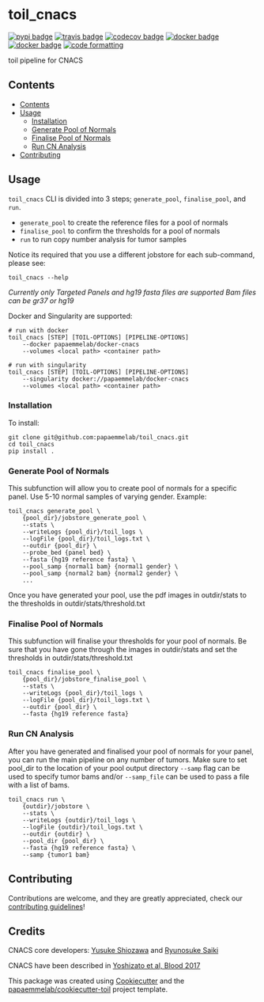 # toil_cnacs

[![pypi badge][pypi_badge]][pypi_base]
[![travis badge][travis_badge]][travis_base]
[![codecov badge][codecov_badge]][codecov_base]
[![docker badge][docker_badge]][docker_base]
[![docker badge][automated_badge]][docker_base]
[![code formatting][black_badge]][black_base]

toil pipeline for CNACS

## Contents

- [Contents](#contents)
- [Usage](#usage)
    - [Installation](#installation)
    - [Generate Pool of Normals](#generate-pool-of-normals)
    - [Finalise Pool of Normals](#finalise-pool-of-normals)
    - [Run CN Analysis](#run-cn-analysis)
- [Contributing](#contributing)

## Usage

`toil_cnacs` CLI is divided into 3 steps; `generate_pool`, `finalise_pool`, and `run`.

* `generate_pool` to create the reference files for a pool of normals
* `finalise_pool` to confirm the thresholds for a pool of normals
* `run` to run copy number analysis for tumor samples

Notice its required that you use a different jobstore for each sub-command, please see:

    toil_cnacs --help

*Currently only Targeted Panels and hg19 fasta files are supported*
*Bam files can be gr37 or hg19*

Docker and Singularity are supported:

    # run with docker
    toil_cnacs [STEP] [TOIL-OPTIONS] [PIPELINE-OPTIONS]
        --docker papaemmelab/docker-cnacs
        --volumes <local path> <container path>

    # run with singularity
    toil_cnacs [STEP] [TOIL-OPTIONS] [PIPELINE-OPTIONS]
        --singularity docker://papaemmelab/docker-cnacs
        --volumes <local path> <container path>

### Installation

To install:

    git clone git@github.com:papaemmelab/toil_cnacs.git
    cd toil_cnacs
    pip install .

### Generate Pool of Normals
This subfunction will allow you to create pool of normals for a specific panel.
Use 5-10 normal samples of varying gender.
Example:

    toil_cnacs generate_pool \
        {pool_dir}/jobstore_generate_pool \
        --stats \
        --writeLogs {pool_dir}/toil_logs \
        --logFile {pool_dir}/toil_logs.txt \
        --outdir {pool_dir} \
        --probe_bed {panel bed} \
        --fasta {hg19 reference fasta} \
        --pool_samp {normal1 bam} {normal1 gender} \
        --pool_samp {normal2 bam} {normal2 gender} \
        ...

Once you have generated your pool, use the pdf images in outdir/stats to the thresholds
in outdir/stats/threshold.txt

### Finalise Pool of Normals
This subfunction will finalise your thresholds for your pool of normals.
Be sure that you have gone through the images in outdir/stats and set the thresholds
in outdir/stats/threshold.txt

    toil_cnacs finalise_pool \
        {pool_dir}/jobstore_finalise_pool \
        --stats \
        --writeLogs {pool_dir}/toil_logs \
        --logFile {pool_dir}/toil_logs.txt \
        --outdir {pool_dir} \
        --fasta {hg19 reference fasta}

### Run CN Analysis
After you have generated and finalised your pool of normals for your panel,
you can run the main pipeline on any number of tumors. Make sure to set pool_dir
to the location of your pool output directory
`--samp` flag can be used to specify tumor bams and/or `--samp_file` can be used to pass a file with a list of bams.

    toil_cnacs run \
        {outdir}/jobstore \
        --stats \
        --writeLogs {outdir}/toil_logs \
        --logFile {outdir}/toil_logs.txt \
        --outdir {outdir} \
        --pool_dir {pool_dir} \
        --fasta {hg19 reference fasta} \
        --samp {tumor1 bam}

## Contributing

Contributions are welcome, and they are greatly appreciated, check our [contributing guidelines](.github/CONTRIBUTING.md)!

## Credits

CNACS core developers: [Yusuke Shiozawa](mailto:shiozawa-tky@umin.ac.jp) and [Ryunosuke Saiki]

CNACS have been described in [Yoshizato et al, Blood 2017]

This package was created using [Cookiecutter] and the
[papaemmelab/cookiecutter-toil] project template.

<!-- References -->
[singularity]: http://singularity.lbl.gov/
[docker2singularity]: https://github.com/singularityware/docker2singularity
[cookiecutter]: https://github.com/audreyr/cookiecutter
[papaemmelab/cookiecutter-toil]: https://github.com/papaemmelab/cookiecutter-toil
[`--batchSystem`]: http://toil.readthedocs.io/en/latest/developingWorkflows/batchSystem.html?highlight=BatchSystem
[Yoshizato et al, Blood 2017]: http://www.bloodjournal.org/content/early/2017/02/21/blood-2016-12-754796?sso-checked=true
[Ryunosuke Saiki]: https://github.com/RSaikiRSaiki


<!-- Badges -->
[docker_base]: https://hub.docker.com/r/papaemmelab/toil_cnacs
[docker_badge]: https://img.shields.io/docker/build/papaemmelab/toil_cnacs.svg
[automated_badge]: https://img.shields.io/docker/automated/papaemmelab/toil_cnacs.svg
[codecov_badge]: https://codecov.io/gh/papaemmelab/toil_cnacs/branch/master/graph/badge.svg
[codecov_base]: https://codecov.io/gh/papaemmelab/toil_cnacs
[pypi_badge]: https://img.shields.io/pypi/v/toil_cnacs.svg
[pypi_base]: https://pypi.python.org/pypi/toil_cnacs
[travis_badge]: https://img.shields.io/travis/papaemmelab/toil_cnacs.svg
[travis_base]: https://travis-ci.org/papaemmelab/toil_cnacs
[black_badge]: https://img.shields.io/badge/code%20style-black-000000.svg
[black_base]: https://github.com/ambv/black
